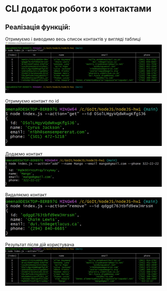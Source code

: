 <h1>CLI додаток роботи з контактами</h1>

<h2>Реалізація функцій:</h2>

Отримуємо і виводимо весь список контактів у вигляді таблиці
![list](screenshots/list.jpg)

Отримуємо контакт по id
![get](./screenshots/get.jpg)

Додаємо контакт
![add](./screenshots/add.jpg)

Видаляємо контакт
![remove](screenshots/remove.jpg)

Результат після дій користувача
![result](screenshots/result.jpg)
